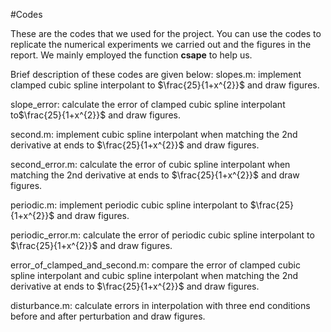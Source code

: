 #Codes

These are the codes that we used for the project. You can use the codes to replicate 
the numerical experiments we carried out and the figures in the report. We mainly employed 
the function **csape** to help us.

Brief description of these codes are given below:
slopes.m: implement clamped cubic spline interpolant to $\frac{25}{1+x^{2}}$ and 
draw figures.

slope_error: calculate the error of clamped cubic spline interpolant to$\frac{25}{1+x^{2}}$
and draw figures.

second.m: implement cubic spline interpolant when matching the 2nd derivative at ends 
to $\frac{25}{1+x^{2}}$ and 
draw figures.

second_error.m: calculate the error of cubic spline interpolant when matching the 2nd derivative at ends 
to $\frac{25}{1+x^{2}}$ and 
draw figures.

periodic.m: implement periodic cubic spline interpolant to $\frac{25}{1+x^{2}}$ and draw figures.

periodic_error.m:
calculate the error of periodic cubic spline interpolant
to $\frac{25}{1+x^{2}}$ and 
draw figures.

error_of_clamped_and_second.m:
compare the error of clamped cubic spline interpolant and cubic spline interpolant when matching the 2nd derivative at ends
to $\frac{25}{1+x^{2}}$ and 
draw figures.

disturbance.m:
calculate errors in interpolation with three end conditions before and after perturbation and draw figures.











